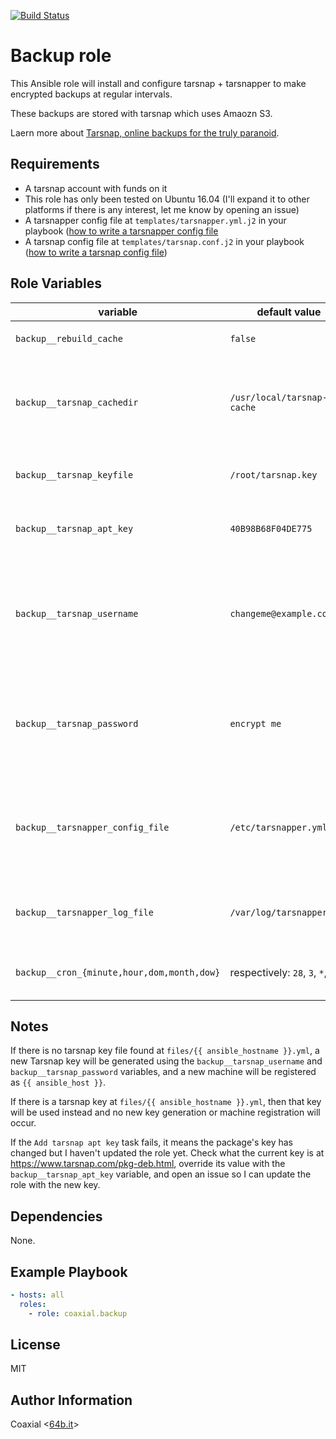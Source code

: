 [![Build Status](https://travis-ci.org/coaxial/ansible-role-backup.svg?branch=master)](https://travis-ci.org/coaxial/ansible-role-backup)

Backup role
=========

This Ansible role will install and configure tarsnap + tarsnapper to make
encrypted backups at regular intervals.

These backups are stored with tarsnap which uses Amaozn S3.

Laern more about [Tarsnap, online backups for the truly paranoid](https://tarsnap.com).

Requirements
------------

- A tarsnap account with funds on it
- This role has only been tested on Ubuntu 16.04 (I'll expand it to other
  platforms if there is any interest, let me know by opening an issue)
- A tarsnapper config file at `templates/tarsnapper.yml.j2` in your playbook ([how to write a tarsnapper config file](https://github.com/miracle2k/tarsnapper#using-a-configuration-file)
- A tarsnap config file at `templates/tarsnap.conf.j2` in your playbook ([how to write a tarsnap config file](https://www.tarsnap.com/man-tarsnap.conf.5.html))

Role Variables
--------------

variable | default value | purpose
--- | --- | ---
`backup__rebuild_cache` | `false` | Will skip `tarsnap --fsck`
`backup__tarsnap_cachedir` | `/usr/local/tarsnap-cache` | Sets the directory tarsnap will use to cache backups (cf. [tarsnap.conf man page](https://www.tarsnap.com/man-tarsnap.conf.5.html)
`backup__tarsnap_keyfile` | `/root/tarsnap.key` | Sets the path where the tarsnap key will be saved
`backup__tarsnap_apt_key` | `40B98B68F04DE775` | ID for the key used to sign the tarsnap package
`backup__tarsnap_username` | `changeme@example.com` | Username for tarsnap.com (only required if you want to generate a new tarsnap key)
`backup__tarsnap_password` | `encrypt me` | Password for tarsnap.com (only required if you want to generate a new tarsnap key)
`backup__tarsnapper_config_file` | `/etc/tarsnapper.yml` | Sets the path where the tarsnapper jobs configuration will be saved on the target host
`backup__tarsnapper_log_file` | `/var/log/tarsnapper.log` | Sets the path to where the cronjob logs will be written
`backup__cron_{minute,hour,dom,month,dow}` | respectively: `28`, `3`, `*`, `*`, `*` | Interval at which to run tarsnap for backups

Notes
-----

If there is no tarsnap key file found at `files/{{ ansible_hostname }}.yml`, a
new Tarsnap key will be generated using the `backup__tarsnap_username` and
`backup__tarsnap_password` variables, and a new machine will be registered as
`{{ ansible_host }}`.

If there is a tarsnap key at `files/{{ ansible_hostname }}.yml`, then that key
will be used instead and no new key generation or machine registration will
occur.

If the `Add tarsnap apt key` task fails, it means the package's key has changed
but I haven't updated the role yet. Check what the current key is at
https://www.tarsnap.com/pkg-deb.html, override its value with the
`backup__tarsnap_apt_key` variable, and open an issue so I can update the role
with the new key.


Dependencies
------------

None.

Example Playbook
----------------

```yaml
- hosts: all
  roles:
    - role: coaxial.backup
```

License
-------

MIT

Author Information
------------------

Coaxial <[64b.it](https://64b.it)>

